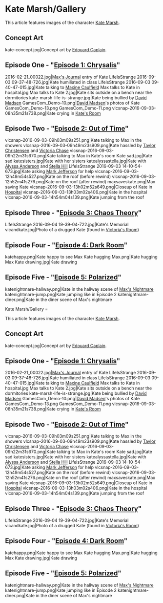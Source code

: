 #  Kate Marsh/Gallery 

This article features images of the character [Kate Marsh](kate_marsh.md).

##  Concept Art 

kate-concept.jpg|Concept art by [Edouard Caplain](edouard_caplain.md).

##  Episode One - "[Episode 1: Chrysalis](chrysalis.md)" 

2016-02-21_00022.jpg|[Max's Journal](max_s_journal.md) entry of Kate
LifeIsStrange 2016-09-03 09-37-48-726.jpg|Kate humiliated in class
LifeIsStrange 2016-09-03 09-40-47-015.jpg|Kate talking to [Maxine Caulfield](max.md)
Max talks to Kate in hospital.jpg
Max talks to Kate 2.jpg|Kate sits outside on a bench near the dormitories
kate-marsh-life-is-strange.jpg|Kate being bullied by [David Madsen](david.md)
GamesCom_Demo-10.png|[David Madsen](david.md)'s photos of Kate
GamesCom_Demo-13.png
GamesCom_Demo-11.png
vlcsnap-2016-09-03-08h35m21s738.png|Kate crying in [Kate's Room](her_room.md)

##  Episode Two - "[Episode 2: Out of Time](out_of_time.md)" 

vlcsnap-2016-09-03-09h03m09s251.png|Kate talking to Max in the showers
vlcsnap-2016-09-03-09h49m23s909.png|Kate hassled by [Taylor Christensen](taylor.md) and [Victoria Chase](victoria.md)
vlcsnap-2016-09-03-09h22m31s670.png|Kate talking to Max in Kate's room
Kate sad.jpg|Kate sad
katesisters.jpg|Kate with her sisters
katealyssastella.jpg|Kate with [Alyssa Anderson](alyssa.md) and [Stella Hill](stella.md)
LifeIsStrange 2016-09-03 14-10-54-673.jpg|Kate asking [Mark Jefferson](jefferson.md) for help
vlcsnap-2016-09-03-12h49m54s527.png|Kate on the roof (before rewind)
vlcsnap-2016-09-03-12h52m41s276.png|Kate on the roof (after rewind)
maxsaveskate.png|Max saving Kate
vlcsnap-2016-09-03-13h02m52s649.png|Closeup of Kate in [Hospital](the_hospital.md)
vlcsnap-2016-09-03-13h03m02s406.png|Kate in the hospital
vlcsnap-2016-09-03-14h54m04s139.png|Kate jumping from the roof

##  Episode Three - "[Episode 3: Chaos Theory](chaos_theory.md)" 

LifeIsStrange 2016-09-04 19-39-04-722.jpg|Kate's Memorial
vicandkate.jpg|Photo of a drugged Kate (found in [Victoria's Room](victoria_s_room.md))

##  Episode Four - "[Episode 4: Dark Room](dark_room.md)" 

katehappy.png|Kate happy to see Max
Kate hugging Max.png|Kate hugging Max
Kate drawing.jpg|Kate drawing

##  Episode Five - "[Episode 5: Polarized](polarized.md)" 

katenightmare-hallway.png|Kate in the hallway scene of [Max's Nightmare](max_s_nightmare.md)
katenightmare-jump.png|Kate jumping like in Episode 2
katenightmare-diner.png|Kate in the diner scene of Max's nightmare

 Kate Marsh/Gallery =

This article features images of the character [Kate Marsh](kate_marsh.md).

##  Concept Art 

kate-concept.jpg|Concept art by [Edouard Caplain](edouard_caplain.md).

##  Episode One - "[Episode 1: Chrysalis](chrysalis.md)" 

2016-02-21_00022.jpg|[Max's Journal](max_s_journal.md) entry of Kate
LifeIsStrange 2016-09-03 09-37-48-726.jpg|Kate humiliated in class
LifeIsStrange 2016-09-03 09-40-47-015.jpg|Kate talking to [Maxine Caulfield](max.md)
Max talks to Kate in hospital.jpg
Max talks to Kate 2.jpg|Kate sits outside on a bench near the dormitories
kate-marsh-life-is-strange.jpg|Kate being bullied by [David Madsen](david.md)
GamesCom_Demo-10.png|[David Madsen](david.md)'s photos of Kate
GamesCom_Demo-13.png
GamesCom_Demo-11.png
vlcsnap-2016-09-03-08h35m21s738.png|Kate crying in [Kate's Room](her_room.md)

##  Episode Two - "[Episode 2: Out of Time](out_of_time.md)" 

vlcsnap-2016-09-03-09h03m09s251.png|Kate talking to Max in the showers
vlcsnap-2016-09-03-09h49m23s909.png|Kate hassled by [Taylor Christensen](taylor.md) and [Victoria Chase](victoria.md)
vlcsnap-2016-09-03-09h22m31s670.png|Kate talking to Max in Kate's room
Kate sad.jpg|Kate sad
katesisters.jpg|Kate with her sisters
katealyssastella.jpg|Kate with [Alyssa Anderson](alyssa.md) and [Stella Hill](stella.md)
LifeIsStrange 2016-09-03 14-10-54-673.jpg|Kate asking [Mark Jefferson](jefferson.md) for help
vlcsnap-2016-09-03-12h49m54s527.png|Kate on the roof (before rewind)
vlcsnap-2016-09-03-12h52m41s276.png|Kate on the roof (after rewind)
maxsaveskate.png|Max saving Kate
vlcsnap-2016-09-03-13h02m52s649.png|Closeup of Kate in [Hospital](the_hospital.md)
vlcsnap-2016-09-03-13h03m02s406.png|Kate in the hospital
vlcsnap-2016-09-03-14h54m04s139.png|Kate jumping from the roof

##  Episode Three - "[Episode 3: Chaos Theory](chaos_theory.md)" 

LifeIsStrange 2016-09-04 19-39-04-722.jpg|Kate's Memorial
vicandkate.jpg|Photo of a drugged Kate (found in [Victoria's Room](victoria_s_room.md))

##  Episode Four - "[Episode 4: Dark Room](dark_room.md)" 

katehappy.png|Kate happy to see Max
Kate hugging Max.png|Kate hugging Max
Kate drawing.jpg|Kate drawing

##  Episode Five - "[Episode 5: Polarized](polarized.md)" 

katenightmare-hallway.png|Kate in the hallway scene of [Max's Nightmare](max_s_nightmare.md)
katenightmare-jump.png|Kate jumping like in Episode 2
katenightmare-diner.png|Kate in the diner scene of Max's nightmare

